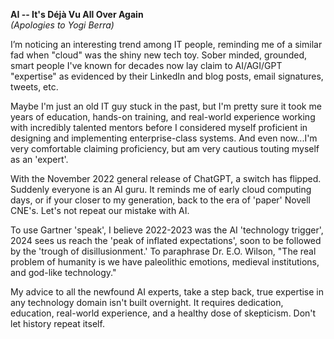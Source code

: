 **AI -- It's Déjà Vu All Over Again**  
*(Apologies to Yogi Berra)*  

I’m noticing an interesting trend among IT people, reminding me of a similar fad when "cloud" was the shiny new tech toy. Sober minded, grounded, smart people I've known for decades now lay claim to AI/AGI/GPT "expertise" as evidenced by their LinkedIn and blog posts, email signatures, tweets, etc.

Maybe I'm just an old IT guy stuck in the past, but I'm pretty sure it took me years of education, hands-on training, and real-world experience working with incredibly talented mentors before I considered myself proficient in designing and implementing enterprise-class systems. And even now...I'm very comfortable claiming proficiency, but am very cautious touting myself as an 'expert'.

With the November 2022 general release of ChatGPT, a switch has flipped. Suddenly everyone is an AI guru. It reminds me of early cloud computing days, or if your closer to my generation, back to the era of 'paper' Novell CNE's. Let's not repeat our mistake with AI.

To use Gartner 'speak', I believe 2022-2023 was the AI 'technology trigger', 2024 sees us reach the 'peak of inflated expectations', soon to be followed by the 'trough of disillusionment.' To paraphrase Dr. E.O. Wilson, "The real problem of humanity is we have paleolithic emotions, medieval institutions, and god-like technology." 

My advice to all the newfound AI experts, take a step back, true expertise in any technology domain isn't built overnight. It requires dedication, education, real-world experience, and a healthy dose of skepticism. Don't let history repeat itself.
